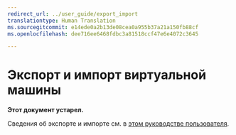 ```yaml
---
redirect_url: ../user_guide/export_import
translationtype: Human Translation
ms.sourcegitcommit: e14ede0a2b13de08cea0a955b37a21a150fb88cf
ms.openlocfilehash: dee716ee6468fdbc3a81518ccf47e6e4072c3645

---
```


# Экспорт и импорт виртуальной машины 

**Этот документ устарел.**

Сведения об экспорте и импорте см. в [этом руководстве пользователя](../user_guide/export_import.md).



<!--HONumber=Jun16_HO4-->


